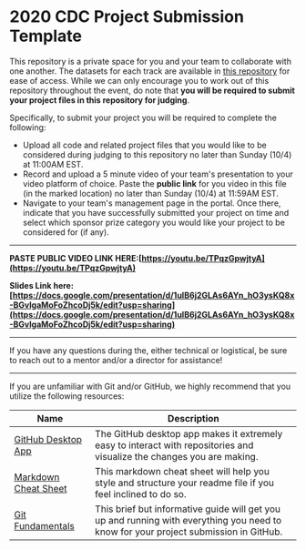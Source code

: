 # 2020 CDC Project Submission Template

This repository is a private space for you and your team to collaborate with one another. The datasets for each track are available in [this repository](https://github.com/Carolina-Data-Challenge/datasets) for ease of access. While we can only encourage you to work out of this repository throughout the event, do note that **you will be required to submit your project files in this repository for judging**.

Specifically, to submit your project you will be required to complete the following:
- Upload all code and related project files that you would like to be considered during judging to this repository no later than Sunday (10/4) at 11:00AM EST.
- Record and upload a 5 minute video of your team's presentation to your video platform of choice. Paste the **public link** for you video in this file (in the marked location) no later than Sunday (10/4) at 11:59AM EST.
- Navigate to your team's management page in the portal. Once there, indicate that you have successfully submitted your project on time and select which sponsor prize category you would like your project to be considered for (if any).

---

**PASTE PUBLIC VIDEO LINK HERE:[https://youtu.be/TPqzGpwjtyA](https://youtu.be/TPqzGpwjtyA)**

**Slides Link here: [https://docs.google.com/presentation/d/1ulB6j2GLAs6AYn_hO3ysKQ8x-BGvlgaMoFoZhcoDj5k/edit?usp=sharing](https://docs.google.com/presentation/d/1ulB6j2GLAs6AYn_hO3ysKQ8x-BGvlgaMoFoZhcoDj5k/edit?usp=sharing)**

---

If you have any questions during the, either technical or logistical, be sure to reach out to a mentor and/or a director for assistance!

---

If you are unfamiliar with Git and/or GitHub, we highly recommend that you utilize the following resources:
 
 | Name | Description |
 |------|-------------|
 | [GitHub Desktop App](https://desktop.github.com/) | The GitHub desktop app makes it extremely easy to interact with repositories and visualize the changes you are making.
 | [Markdown Cheat Sheet](https://guides.github.com/pdfs/markdown-cheatsheet-online.pdf) | This markdown cheat sheet will help you style and structure your readme file if you feel inclined to do so.
 | [Git Fundamentals](https://rogerdudler.github.io/git-guide/) | This brief but informative guide will get you up and running with everything you need to know for your project submission in GitHub.
 